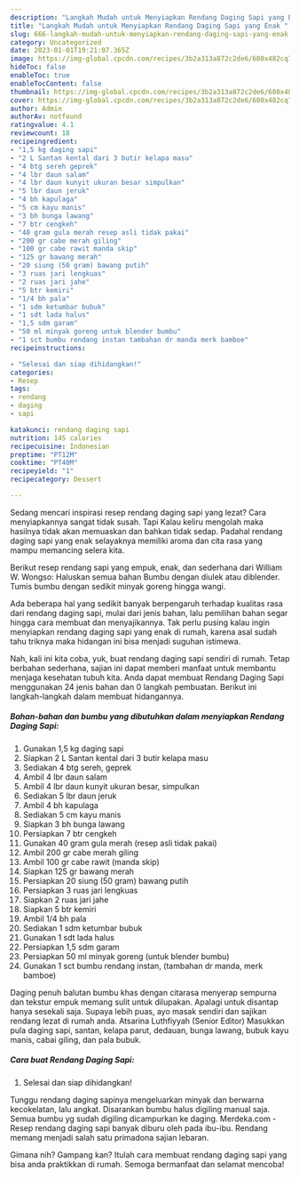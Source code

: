 ```yaml
---
description: "Langkah Mudah untuk Menyiapkan Rendang Daging Sapi yang Enak "
title: "Langkah Mudah untuk Menyiapkan Rendang Daging Sapi yang Enak "
slug: 666-langkah-mudah-untuk-menyiapkan-rendang-daging-sapi-yang-enak
category: Uncategorized
date: 2023-01-01T19:21:07.365Z
image: https://img-global.cpcdn.com/recipes/3b2a313a872c2de6/680x482cq70/rendang-daging-sapi-foto-resep-utama.jpg
hideToc: false
enableToc: true
enableTocContent: false
thumbnail: https://img-global.cpcdn.com/recipes/3b2a313a872c2de6/680x482cq70/rendang-daging-sapi-foto-resep-utama.jpg
cover: https://img-global.cpcdn.com/recipes/3b2a313a872c2de6/680x482cq70/rendang-daging-sapi-foto-resep-utama.jpg
author: Admin
authorAv: notfound
ratingvalue: 4.1
reviewcount: 18
recipeingredient:
- "1,5 kg daging sapi"
- "2 L Santan kental dari 3 butir kelapa masu"
- "4 btg sereh geprek"
- "4 lbr daun salam"
- "4 lbr daun kunyit ukuran besar simpulkan"
- "5 lbr daun jeruk"
- "4 bh kapulaga"
- "5 cm kayu manis"
- "3 bh bunga lawang"
- "7 btr cengkeh"
- "40 gram gula merah resep asli tidak pakai"
- "200 gr cabe merah giling"
- "100 gr cabe rawit manda skip"
- "125 gr bawang merah"
- "20 siung (50 gram) bawang putih"
- "3 ruas jari lengkuas"
- "2 ruas jari jahe"
- "5 btr kemiri"
- "1/4 bh pala"
- "1 sdm ketumbar bubuk"
- "1 sdt lada halus"
- "1,5 sdm garam"
- "50 ml minyak goreng untuk blender bumbu"
- "1 sct bumbu rendang instan tambahan dr manda merk bamboe"
recipeinstructions:

- "Selesai dan siap dihidangkan!"
categories:
- Resep
tags:
- rendang
- daging
- sapi

katakunci: rendang daging sapi 
nutrition: 145 calories
recipecuisine: Indonesian
preptime: "PT12M"
cooktime: "PT40M"
recipeyield: "1"
recipecategory: Dessert

---
```



Sedang mencari inspirasi resep rendang daging sapi yang lezat? Cara menyiapkannya sangat tidak susah. Tapi Kalau keliru mengolah maka hasilnya tidak akan memuaskan dan bahkan tidak sedap. Padahal rendang daging sapi yang enak selayaknya memiliki aroma dan cita rasa yang mampu memancing selera kita.


Berikut resep rendang sapi yang empuk, enak, dan sederhana dari William W. Wongso: Haluskan semua bahan Bumbu dengan diulek atau diblender. Tumis bumbu dengan sedikit minyak goreng hingga wangi.

Ada beberapa hal yang sedikit banyak berpengaruh terhadap kualitas rasa dari rendang daging sapi, mulai dari jenis bahan, lalu pemilihan bahan segar hingga cara membuat dan menyajikannya. Tak perlu pusing kalau ingin menyiapkan rendang daging sapi yang enak di rumah, karena asal sudah tahu triknya maka hidangan ini bisa menjadi suguhan istimewa.


Nah, kali ini kita coba, yuk, buat rendang daging sapi sendiri di rumah. Tetap berbahan sederhana, sajian ini dapat memberi manfaat untuk membantu menjaga kesehatan tubuh kita. Anda dapat membuat Rendang Daging Sapi menggunakan 24 jenis bahan dan 0 langkah pembuatan. Berikut ini langkah-langkah dalam membuat hidangannya.

<!--inarticleads1-->

##### Bahan-bahan dan bumbu yang dibutuhkan dalam menyiapkan Rendang Daging Sapi:

1. Gunakan 1,5 kg daging sapi
1. Siapkan 2 L Santan kental dari 3 butir kelapa masu
1. Sediakan 4 btg sereh, geprek
1. Ambil 4 lbr daun salam
1. Ambil 4 lbr daun kunyit ukuran besar, simpulkan
1. Sediakan 5 lbr daun jeruk
1. Ambil 4 bh kapulaga
1. Sediakan 5 cm kayu manis
1. Siapkan 3 bh bunga lawang
1. Persiapkan 7 btr cengkeh
1. Gunakan 40 gram gula merah (resep asli tidak pakai)
1. Ambil 200 gr cabe merah giling
1. Ambil 100 gr cabe rawit (manda skip)
1. Siapkan 125 gr bawang merah
1. Persiapkan 20 siung (50 gram) bawang putih
1. Persiapkan 3 ruas jari lengkuas
1. Siapkan 2 ruas jari jahe
1. Siapkan 5 btr kemiri
1. Ambil 1/4 bh pala
1. Sediakan 1 sdm ketumbar bubuk
1. Gunakan 1 sdt lada halus
1. Persiapkan 1,5 sdm garam
1. Persiapkan 50 ml minyak goreng (untuk blender bumbu)
1. Gunakan 1 sct bumbu rendang instan, (tambahan dr manda, merk bamboe)


Daging penuh balutan bumbu khas dengan citarasa menyerap sempurna dan tekstur empuk memang sulit untuk dilupakan. Apalagi untuk disantap hanya sesekali saja. Supaya lebih puas, ayo masak sendiri dan sajikan rendang lezat di rumah anda. Atsarina Luthfiyyah (Senior Editor) Masukkan pula daging sapi, santan, kelapa parut, dedauan, bunga lawang, bubuk kayu manis, cabai giling, dan pala bubuk. 

<!--inarticleads2-->

##### Cara buat Rendang Daging Sapi:


1. Selesai dan siap dihidangkan!

Tunggu rendang daging sapinya mengeluarkan minyak dan berwarna kecokelatan, lalu angkat. Disarankan bumbu halus digiling manual saja. Semua bumbu yg sudah digiling dicampurkan ke daging. Merdeka.com - Resep rendang daging sapi banyak diburu oleh pada ibu-ibu. Rendang memang menjadi salah satu primadona sajian lebaran. 

Gimana nih? Gampang kan? Itulah cara membuat rendang daging sapi yang bisa anda praktikkan di rumah. Semoga bermanfaat dan selamat mencoba!
